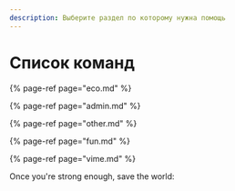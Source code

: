 ```yaml
---
description: Выберите раздел по которому нужна помощь
---
```


# Список команд

{% page-ref page="eco.md" %}

{% page-ref page="admin.md" %}

{% page-ref page="other.md" %}

{% page-ref page="fun.md" %}

{% page-ref page="vime.md" %}



Once you're strong enough, save the world:



